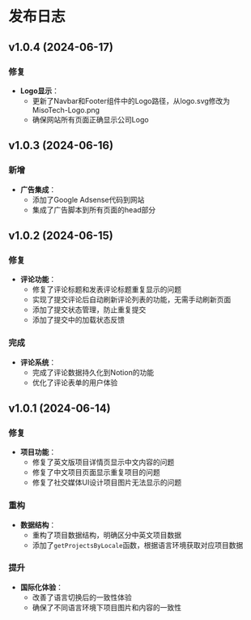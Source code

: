 # 发布日志

## v1.0.4 (2024-06-17)

### 修复

- **Logo显示**：
  - 更新了Navbar和Footer组件中的Logo路径，从logo.svg修改为MisoTech-Logo.png
  - 确保网站所有页面正确显示公司Logo

## v1.0.3 (2024-06-16)

### 新增

- **广告集成**：
  - 添加了Google Adsense代码到网站
  - 集成了广告脚本到所有页面的head部分

## v1.0.2 (2024-06-15)

### 修复

- **评论功能**：
  - 修复了评论标题和发表评论标题重复显示的问题
  - 实现了提交评论后自动刷新评论列表的功能，无需手动刷新页面
  - 添加了提交状态管理，防止重复提交
  - 添加了提交中的加载状态反馈

### 完成

- **评论系统**：
  - 完成了评论数据持久化到Notion的功能
  - 优化了评论表单的用户体验

## v1.0.1 (2024-06-14)

### 修复

- **项目功能**：
  - 修复了英文版项目详情页显示中文内容的问题
  - 修复了中文项目页面显示重复项目的问题
  - 修复了社交媒体UI设计项目图片无法显示的问题
  
### 重构

- **数据结构**：
  - 重构了项目数据结构，明确区分中英文项目数据
  - 添加了`getProjectsByLocale`函数，根据语言环境获取对应项目数据

### 提升

- **国际化体验**：
  - 改善了语言切换后的一致性体验
  - 确保了不同语言环境下项目图片和内容的一致性 